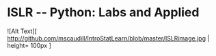 # ISLR -- Python: Labs and Applied

![Alt Text][ http://github.com/mscaudill/IntroStatLearn/blob/master/ISLRimage.jpg | height= 100px ]
